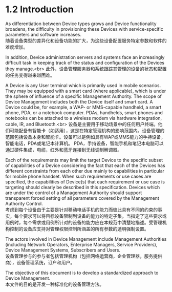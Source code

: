 # 1.2 Introduction

As differentiation between Device types grows and Device functionality broadens, the difficulty in provisioning these Devices with service-specific parameters and software increases.<br/>
随着设备类型的差异化和设备功能的扩大，为这些设备配置服务特定参数和软件的难度增加。

In addition, Device administration servers and systems face an increasingly difficult task in keeping track of the status and configuration of the Devices they manage.<br\>
此外，设备管理服务器和系统跟踪其管理的设备的状态和配置的任务变得越来越困难。

A Device is any User terminal which is primarily used in mobile scenarios. They may be equipped with a smart card (where applicable), which is under the sphere of influence of a specific Management Authority. The scope of Device Management includes both the Device itself and smart card. A Device could be, for example, a WAP- or MMS-capable handheld, a smart phone, PDA, or a notebook computer. PDAs, handhelds, smart phones and notebooks can be attached to a wireless modem via hardware integration, cable, IR, and Bluetooth.<br\>
设备是主要用于移动场景中的任何用户终端。他们可能配备有智能卡（如适用），这是在特定管理机构的影响范围内。设备管理的范围包括设备本身和智能卡。设备可以是例如具有WAP或MMS能力的手持设备，智能电话，PDA或笔记本计算机。 PDA，手持设备，智能手机和笔记本电脑可以通过硬件集成，电缆，红外和蓝牙连接到无线调制解调器。

Each of the requirements may limit the target Device to the specific subset of capabilities of a Device considering the fact that each of the Devices has different constraints from each other due mainly to capabilities in particular for mobile phone handset. When such requirements or use cases are specified, the capabilities of Device(s) that each requirement or use case is targeting should clearly be described in this specification. Devices which are under the control of a Management Authority should support transparent forced setting of all parameters covered by the Management Authority Control.<br/>
考虑到每个设备由于主要是针对移动电话手机的能力而彼此具有不同的约束的事实，每个要求可以将目标设备限制到设备的能力的特定子集。当指定了这些要求或用例时，每个需求或用例所针对的设备的能力应在本规范中清楚地描述。受管理机构控制的设备应支持对管理权限控制所涵盖的所有参数的透明强制设置。

The actors involved in Device Management include Management Authorities (including Network Operators, Enterprise Managers, Service Providers), Device Management Systems, Subscribers and Users.<br/>
设备管理参与的参与者包括管理机构（包括网络运营商，企业管理器，服务提供商），设备管理系统，订户和用户。

The objective of this document is to develop a standardized approach to Device Management.<br/>
本文件的目的是开发一种标准化的设备管理方法。